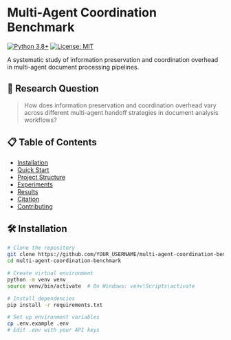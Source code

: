 # Multi-Agent Coordination Benchmark

[![Python 3.8+](https://img.shields.io/badge/python-3.8+-blue.svg)](https://www.python.org/downloads/)
[![License: MIT](https://img.shields.io/badge/License-MIT-yellow.svg)](https://opensource.org/licenses/MIT)

A systematic study of information preservation and coordination overhead in multi-agent document processing pipelines.

## 🎯 Research Question

> How does information preservation and coordination overhead vary across different multi-agent handoff strategies in document analysis workflows?

## 📋 Table of Contents

- [Installation](#installation)
- [Quick Start](#quick-start)
- [Project Structure](#project-structure)
- [Experiments](#experiments)
- [Results](#results)
- [Citation](#citation)
- [Contributing](#contributing)

## 🛠️ Installation

```bash
# Clone the repository
git clone https://github.com/YOUR_USERNAME/multi-agent-coordination-benchmark.git
cd multi-agent-coordination-benchmark

# Create virtual environment
python -m venv venv
source venv/bin/activate  # On Windows: venv\Scripts\activate

# Install dependencies
pip install -r requirements.txt

# Set up environment variables
cp .env.example .env
# Edit .env with your API keys